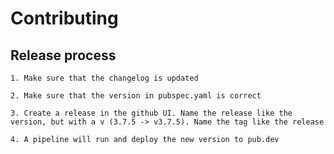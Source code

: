 # Contributing

## Release process

    1. Make sure that the changelog is updated

    2. Make sure that the version in pubspec.yaml is correct

    3. Create a release in the github UI. Name the release like the version, but with a v (3.7.5 -> v3.7.5). Name the tag like the release

    4. A pipeline will run and deploy the new version to pub.dev
